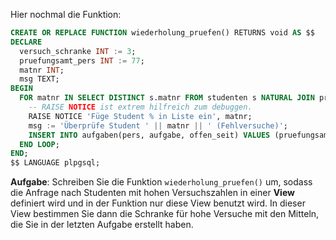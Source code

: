 Hier nochmal die Funktion:

```sql
CREATE OR REPLACE FUNCTION wiederholung_pruefen() RETURNS void AS $$
DECLARE
  versuch_schranke INT := 3;
  pruefungsamt_pers INT := 77;
  matnr INT;
  msg TEXT;
BEGIN
  FOR matnr IN SELECT DISTINCT s.matnr FROM studenten s NATURAL JOIN pruefungen WHERE versuch >= versuch_schranke LOOP
    -- RAISE NOTICE ist extrem hilfreich zum debuggen.
    RAISE NOTICE 'Füge Student % in Liste ein', matnr;
    msg := 'Überprüfe Student ' || matnr || ' (Fehlversuche)';
    INSERT INTO aufgaben(pers, aufgabe, offen_seit) VALUES (pruefungsamt_pers, msg, CURRENT_DATE);
  END LOOP;
END;
$$ LANGUAGE plpgsql;
```

**Aufgabe**: Schreiben Sie die Funktion `wiederholung_pruefen()` um, sodass die Anfrage nach Studenten mit hohen Versuchszahlen in einer **View** definiert wird und in der Funktion nur diese View benutzt wird.
In dieser View bestimmen Sie dann die Schranke für hohe Versuche mit den Mitteln, die Sie in der letzten Aufgabe erstellt haben.
